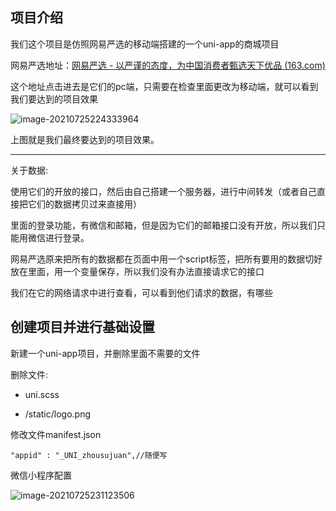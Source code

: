 ## 项目介绍

我们这个项目是仿照网易严选的移动端搭建的一个uni-app的商城项目

网易严选地址：[网易严选 - 以严谨的态度，为中国消费者甄选天下优品 (163.com)](http://you.163.com/)

这个地址点击进去是它们的pc端，只需要在检查里面更改为移动端，就可以看到我们要达到的项目效果

![image-20210725224333964](C:\Users\juan~er\AppData\Roaming\Typora\typora-user-images\image-20210725224333964.png)

上图就是我们最终要达到的项目效果。

---



关于数据:

使用它们的开放的接口，然后由自己搭建一个服务器，进行中间转发（或者自己直接把它们的数据拷贝过来直接用）

里面的登录功能，有微信和邮箱，但是因为它们的邮箱接口没有开放，所以我们只能用微信进行登录。

网易严选原来把所有的数据都在页面中用一个script标签，把所有要用的数据切好放在里面，用一个变量保存，所以我们没有办法直接请求它的接口



我们在它的网络请求中进行查看，可以看到他们请求的数据，有哪些



## 创建项目并进行基础设置

新建一个uni-app项目，并删除里面不需要的文件

删除文件:

- uni.scss

- /static/logo.png





修改文件manifest.json

```
"appid" : "_UNI_zhousujuan",//随便写
```



微信小程序配置

![image-20210725231123506](C:\Users\juan~er\AppData\Roaming\Typora\typora-user-images\image-20210725231123506.png)

